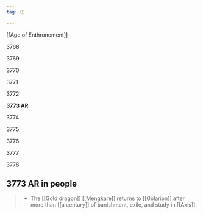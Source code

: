 ```yaml
---
tag: 🕛

---
```

[[Age of Enthronement]]


3768

3769

3770

3771

3772

**3773 AR**

3774

3775

3776

3777

3778



## 3773 AR in people

>  - The [[Gold dragon]] [[Mengkare]] returns to [[Golarion]] after more than [[a century]] of banishment, exile, and study in [[Axis]].






